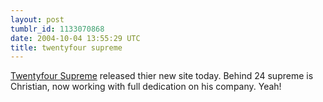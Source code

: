```yaml
---
layout: post
tumblr_id: 1133070868  
date: 2004-10-04 13:55:29 UTC
title: twentyfour supreme
---
```


<a href="http://www.24supreme.com/" target="_blank">Twentyfour Supreme</a> released thier new site today. Behind 24 supreme is Christian, now working with full dedication on his company. Yeah!
